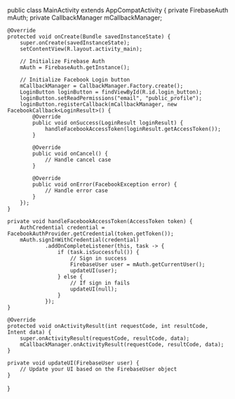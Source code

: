 public class MainActivity extends AppCompatActivity {
    private FirebaseAuth mAuth;
    private CallbackManager mCallbackManager;

    @Override
    protected void onCreate(Bundle savedInstanceState) {
        super.onCreate(savedInstanceState);
        setContentView(R.layout.activity_main);

        // Initialize Firebase Auth
        mAuth = FirebaseAuth.getInstance();

        // Initialize Facebook Login button
        mCallbackManager = CallbackManager.Factory.create();
        LoginButton loginButton = findViewById(R.id.login_button);
        loginButton.setReadPermissions("email", "public_profile");
        loginButton.registerCallback(mCallbackManager, new FacebookCallback<LoginResult>() {
            @Override
            public void onSuccess(LoginResult loginResult) {
                handleFacebookAccessToken(loginResult.getAccessToken());
            }

            @Override
            public void onCancel() {
                // Handle cancel case
            }

            @Override
            public void onError(FacebookException error) {
                // Handle error case
            }
        });
    }

    private void handleFacebookAccessToken(AccessToken token) {
        AuthCredential credential = FacebookAuthProvider.getCredential(token.getToken());
        mAuth.signInWithCredential(credential)
                .addOnCompleteListener(this, task -> {
                    if (task.isSuccessful()) {
                        // Sign in success
                        FirebaseUser user = mAuth.getCurrentUser();
                        updateUI(user);
                    } else {
                        // If sign in fails
                        updateUI(null);
                    }
                });
    }

    @Override
    protected void onActivityResult(int requestCode, int resultCode, Intent data) {
        super.onActivityResult(requestCode, resultCode, data);
        mCallbackManager.onActivityResult(requestCode, resultCode, data);
    }

    private void updateUI(FirebaseUser user) {
        // Update your UI based on the FirebaseUser object
    }
}
